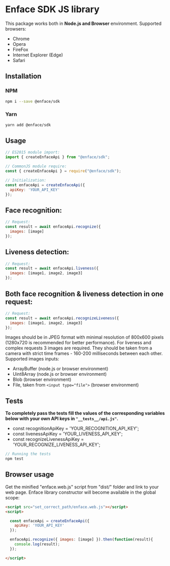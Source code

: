 # Enface SDK JS library

This package works both in **Node.js and Browser** environment. Supported browsers:

* Chrome
* Opera
* FireFox
* Internet Explorer (Edge)
* Safari

## Installation

### NPM

```bash
npm i --save @enface/sdk
```

### Yarn

```bash
yarn add @enface/sdk
```

## Usage

```js
// ES2015 module import:
import { createEnfaceApi } from "@enface/sdk";

// CommonJS module require:
const { createEnfaceApi } = require("@enface/sdk");

// Initialization:
const enfaceApi = createEnfaceApi({
  apiKey: 'YOUR_API_KEY'
});
```

## Face recognition:

```js
// Request:
const result = await enfaceApi.recognize({
  images: [image]
});
```

## Liveness detection:

```js
// Request:
const result = await enfaceApi.liveness({
  images: [image1, image2, image3]
});
```

## Both face recognition & liveness detection in one request:


```js
// Request:
const result = await enfaceApi.recognizeLiveness({
  images: [image1, image2, image3]
});
```

Images should be in JPEG format with minimal resolution of 800x600 pixels (1280x720 is recommended for better performance). For liveness and complex requests 3 images are required. They should be taken from a camera with strict time frames - 160-200 milliseconds between each other. Supported images inputs:

* ArrayBuffer (node.js or browser environment)
* Uint8Array (node.js or browser environment)
* Blob (browser environment)
* File, taken from `<input type="file">` (browser environment)

## Tests

**To completely pass the tests fill the values of the corresponding variables below with your own API keys in `"__tests__/api.js"`.**

* const recognitionApiKey = 'YOUR_RECOGNITION_API_KEY';
* const livenessApiKey = 'YOUR_LIVENESS_API_KEY';
* const recognizeLivenessApiKey = 'YOUR_RECOGNIZE_LIVENESS_API_KEY';


```js
// Running the tests
npm test
```

## Browser usage

Get the minified "enface.web.js" script from "dist/" folder and link to your web page. Enface library constructor will become available in the global scope:

```html
<script src="set_correct_path/enface.web.js"></script>
<script>

  const enfaceApi = createEnfaceApi({
    apiKey: 'YOUR_API_KEY'
  });

  enfaceApi.recognize({ images: [image] }).then(function(result){
    console.log(result);
  });

</script>
```
